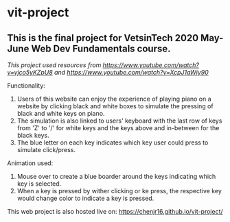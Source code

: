 # vit-project

## This is the final project for VetsinTech 2020 May-June Web Dev Fundamentals course.

*This project used resources from https://www.youtube.com/watch?v=vjco5yKZpU8 and https://www.youtube.com/watch?v=XcpJ1aWiy90*

Functionality:
1. Users of this website can enjoy the experience of playing piano on a website by clicking black and white boxes to simulate the pressing of black and white keys on piano. 
2. The simulation is also linked to users' keyboard with the last row of keys from 'Z' to '/' for white keys and the keys above and in-between for the black keys.
3. The blue letter on each key indicates which key user could press to simulate click/press.

Animation used:
1. Mouse over to create a blue boarder around the keys indicating which key is selected.
2. When a key is pressed by wither clicking or ke press, the respective key would change color to indicate a key is pressed.

This web project is also hosted live on: https://chenjr16.github.io/vit-project/
